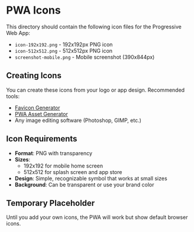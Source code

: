 # PWA Icons

This directory should contain the following icon files for the Progressive Web App:

- `icon-192x192.png` - 192x192px PNG icon
- `icon-512x512.png` - 512x512px PNG icon
- `screenshot-mobile.png` - Mobile screenshot (390x844px)

## Creating Icons

You can create these icons from your logo or app design. Recommended tools:
- [Favicon Generator](https://www.favicon-generator.org/)
- [PWA Asset Generator](https://github.com/onderceylan/pwa-asset-generator)
- Any image editing software (Photoshop, GIMP, etc.)

## Icon Requirements

- **Format**: PNG with transparency
- **Sizes**: 
  - 192x192 for mobile home screen
  - 512x512 for splash screen and app store
- **Design**: Simple, recognizable symbol that works at small sizes
- **Background**: Can be transparent or use your brand color

## Temporary Placeholder

Until you add your own icons, the PWA will work but show default browser icons.
